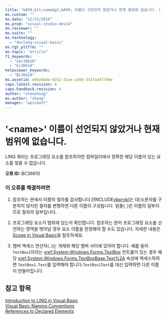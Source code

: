 ```yaml
---
title: "&#39;&lt;name&gt;&#39; 이름이 선언되지 않았거나 현재 범위에 없습니다. | Microsoft Docs"
ms.custom: ""
ms.date: "12/15/2016"
ms.prod: "visual-studio-dev14"
ms.reviewer: ""
ms.suite: ""
ms.technology: 
  - "devlang-visual-basic"
ms.tgt_pltfrm: ""
ms.topic: "article"
f1_keywords: 
  - "vbc36610"
  - "bc36610"
helpviewer_keywords: 
  - "BC36610"
ms.assetid: e66a4b8a-9252-42ae-a30d-341fad4f74be
caps.latest.revision: 4
caps.handback.revision: 4
author: "stevehoag"
ms.author: "shoag"
manager: "wpickett"
---
```

# &#39;&lt;name&gt;&#39; 이름이 선언되지 않았거나 현재 범위에 없습니다.
LINQ 쿼리는 프로그래밍 요소를 참조하지만 컴파일러에서 정확한 해당 이름이 있는 요소를 찾을 수 없습니다.  
  
 **오류 ID:** BC36610  
  
### 이 오류를 해결하려면  
  
1.  참조하는 문에서 이름의 철자를 검사합니다.[!INCLUDE[vbprvb](../../csharp/programming-guide/concepts/linq/includes/vbprvb_md.md)]는 대\/소문자를 구분하지 않지만 철자를 변형하면 다른 이름이 구성됩니다. 밑줄\(`_`\)은 이름의 일부이므로 철자의 일부입니다.  
  
2.  프로그래밍 요소가 범위에 있는지 확인합니다. 참조하는 문이 프로그래밍 요소를 선언하는 영역을 벗어날 경우 요소 이름을 한정해야 할 수도 있습니다. 자세한 내용은 [Scope in Visual Basic](../../visual-basic/programming-guide/language-features/declared-elements/scope.md)을 참조하세요.  
  
3.  멤버 액세스 연산자\(`.`\)는 개체와 해당 멤버 사이에 있어야 합니다. 예를 들어 `TextBox1`이라는 <xref:System.Windows.Forms.TextBox> 컨트롤이 있는 경우 해당 <xref:System.Windows.Forms.TextBoxBase.Text%2A> 속성에 액세스하려면 `TextBox1.Text`를 입력해야 합니다.`TextBox1Text`를 대신 입력하면 다른 이름이 만들어집니다.  
  
## 참고 항목  
 [Introduction to LINQ in Visual Basic](../../visual-basic/programming-guide/language-features/linq/introduction-to-linq.md)   
 [Visual Basic Naming Conventions](../../visual-basic/programming-guide/program-structure/naming-conventions.md)   
 [References to Declared Elements](../../visual-basic/programming-guide/language-features/declared-elements/references-to-declared-elements.md)